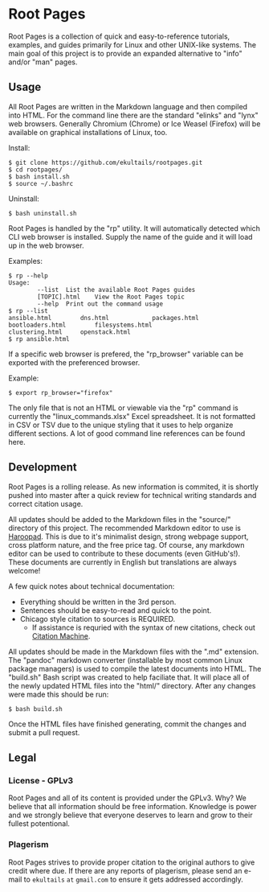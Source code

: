 # Root Pages

Root Pages is a collection of quick and easy-to-reference tutorials, examples, and guides primarily for Linux and other UNIX-like systems. The main goal of this project is to provide an expanded alternative to "info" and/or "man" pages.

## Usage

All Root Pages are written in the Markdown language and then compiled into HTML. For the command line there are the standard "elinks" and "lynx" web browsers. Generally Chromium (Chrome) or Ice Weasel (Firefox) will be available on graphical installations of Linux, too.

Install:
```
$ git clone https://github.com/ekultails/rootpages.git
$ cd rootpages/
$ bash install.sh
$ source ~/.bashrc
```

Uninstall:
```
$ bash uninstall.sh
```

Root Pages is handled by the "rp" utility. It will automatically detected which CLI web browser is installed. Supply the name of the guide and it will load up in the web browser.

Examples:
```
$ rp --help
Usage:
       	--list 	List the available Root Pages guides
       	[TOPIC].html   	View the Root Pages topic
       	--help 	Print out the command usage
$ rp --list
ansible.html   		dns.html       		packages.html
bootloaders.html       	filesystems.html
clustering.html		openstack.html
$ rp ansible.html
```

If a specific web browser is prefered, the "rp_browser" variable can be exported with the preferenced browser.

Example:
```
$ export rp_browser="firefox"
```

The only file that is not an HTML or viewable via the "rp" command is currently the "linux_commands.xlsx" Excel spreadsheet. It is not formatted in CSV or TSV due to the unique styling that it uses to help organize different sections. A lot of good command line references can be found here.

## Development

Root Pages is a rolling release. As new information is commited, it is shortly pushed into master after a quick review for technical writing standards and correct citation usage.

All updates should be added to the Markdown files in the "source/" directory of this project. The recommended Markdown editor to use is [Haroopad](http://pad.haroopress.com/user.html). This is due to it's minimalist design, strong webpage support, cross platform nature, and the free price tag. Of course, any markdown editor can be used to contribute to these documents (even GitHub's!). These documents are currently in English but translations are always welcome!

A few quick notes about technical documentation:
* Everything should be written in the 3rd person.
* Sentences should be easy-to-read and quick to the point.
* Chicago style citation to sources is REQUIRED.
  * If assistance is requried with the syntax of new citations, check out [Citation Machine](http://www.citationmachine.net/chicago).

All updates should be made in the Markdown files with the ".md" extension. The "pandoc" markdown converter (installable by most common Linux package managers) is used to compile the latest documents into HTML. The "build.sh" Bash script was created to help faciliate that. It will place all of the newly updated HTML files into the "html/" directory. After any changes were made this should be run:
```
$ bash build.sh
```

Once the HTML files have finished generating, commit the changes and submit a pull request.

## Legal
### License - GPLv3
Root Pages and all of its content is provided under the GPLv3. Why? We believe that all information should be free information. Knowledge is power and we strongly believe that everyone deserves to learn and grow to their fullest potentional.

### Plagerism
Root Pages strives to provide proper citation to the original authors to give credit where due. If there are any reports of plagerism, please send an e-mail to ```ekultails``` ```at``` ```gmail.com``` to ensure it gets addressed accordingly.
